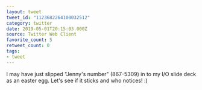```yaml
---
layout: tweet
tweet_id: "1123682264100032512"
category: twitter
date: 2019-05-01T20:15:03.000Z
source: Twitter Web Client
favorite_count: 5
retweet_count: 0
tags:
- tweet
---
```


I may have just slipped "Jenny's number" (867-5309) in to my I/O slide deck as an easter egg. Let's see if it sticks and who notices! :)
